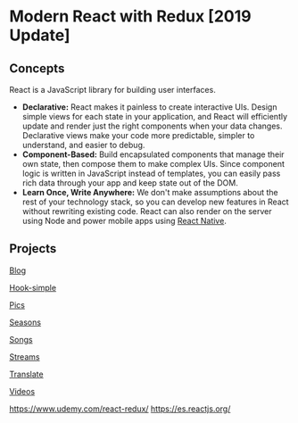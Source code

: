 # Modern React with Redux [2019 Update]

## Concepts

React is a JavaScript library for building user interfaces.

* **Declarative:** React makes it painless to create interactive UIs. Design simple views for each state in your application, and React will efficiently update and render just the right components when your data changes. Declarative views make your code more predictable, simpler to understand, and easier to debug.
* **Component-Based:** Build encapsulated components that manage their own state, then compose them to make complex UIs. Since component logic is written in JavaScript instead of templates, you can easily pass rich data through your app and keep state out of the DOM.
* **Learn Once, Write Anywhere:** We don't make assumptions about the rest of your technology stack, so you can develop new features in React without rewriting existing code. React can also render on the server using Node and power mobile apps using [React Native](https://facebook.github.io/react-native/).

## Projects

[Blog](https://github.com/adrianblade/modern-react-with-redux-2019/tree/master/blog)

[Hook-simple](https://github.com/adrianblade/modern-react-with-redux-2019/tree/master/hooks-simple)

[Pics](https://github.com/adrianblade/modern-react-with-redux-2019/tree/master/pics)

[Seasons](https://github.com/adrianblade/modern-react-with-redux-2019/tree/master/seasons)

[Songs](https://github.com/adrianblade/modern-react-with-redux-2019/tree/master/songs)

[Streams](https://github.com/adrianblade/modern-react-with-redux-2019/tree/master/streams)

[Translate](https://github.com/adrianblade/modern-react-with-redux-2019/tree/master/translate)

[Videos](https://github.com/adrianblade/modern-react-with-redux-2019/tree/master/videos)


https://www.udemy.com/react-redux/
https://es.reactjs.org/

